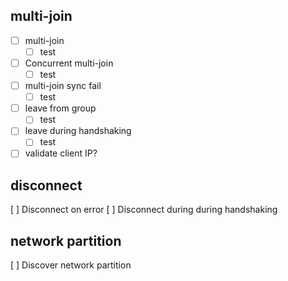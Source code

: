 ## multi-join

- [ ] multi-join
  - [ ] test
- [ ] Concurrent multi-join
  - [ ] test
- [ ] multi-join sync fail
  - [ ] test
- [ ] leave from group
  - [ ] test
- [ ] leave during handshaking
  - [ ] test
- [ ] validate client IP?

## disconnect

[ ] Disconnect on error
[ ] Disconnect during during handshaking

## network partition

[ ] Discover network partition

